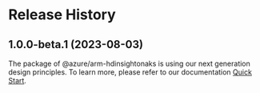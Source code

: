 # Release History
    
## 1.0.0-beta.1 (2023-08-03)

The package of @azure/arm-hdinsightonaks is using our next generation design principles. To learn more, please refer to our documentation [Quick Start](https://aka.ms/js-track2-quickstart).
